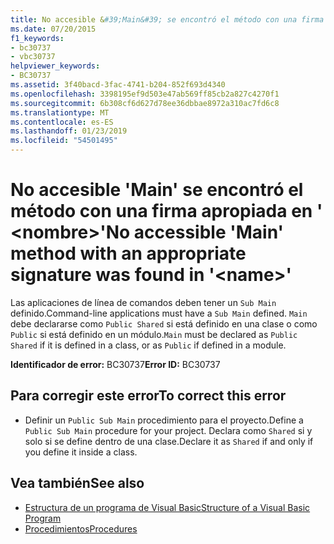 ```yaml
---
title: No accesible &#39;Main&#39; se encontró el método con una firma apropiada en &#39; &lt;nombre&gt;&#39;
ms.date: 07/20/2015
f1_keywords:
- bc30737
- vbc30737
helpviewer_keywords:
- BC30737
ms.assetid: 3f40bacd-3fac-4741-b204-852f693d4340
ms.openlocfilehash: 3398195ef9d503e47ab569ff85cb2a827c4270f1
ms.sourcegitcommit: 6b308cf6d627d78ee36dbbae8972a310ac7fd6c8
ms.translationtype: MT
ms.contentlocale: es-ES
ms.lasthandoff: 01/23/2019
ms.locfileid: "54501495"
---
```

# <a name="no-accessible-39main39-method-with-an-appropriate-signature-was-found-in-39ltnamegt39"></a><span data-ttu-id="339ba-102">No accesible &#39;Main&#39; se encontró el método con una firma apropiada en &#39; &lt;nombre&gt;&#39;</span><span class="sxs-lookup"><span data-stu-id="339ba-102">No accessible &#39;Main&#39; method with an appropriate signature was found in &#39;&lt;name&gt;&#39;</span></span>
<span data-ttu-id="339ba-103">Las aplicaciones de línea de comandos deben tener un `Sub Main` definido.</span><span class="sxs-lookup"><span data-stu-id="339ba-103">Command-line applications must have a `Sub Main` defined.</span></span> <span data-ttu-id="339ba-104">`Main` debe declararse como `Public Shared` si está definido en una clase o como `Public` si está definido en un módulo.</span><span class="sxs-lookup"><span data-stu-id="339ba-104">`Main` must be declared as `Public Shared` if it is defined in a class, or as `Public` if defined in a module.</span></span>  
  
 <span data-ttu-id="339ba-105">**Identificador de error:** BC30737</span><span class="sxs-lookup"><span data-stu-id="339ba-105">**Error ID:** BC30737</span></span>  
  
## <a name="to-correct-this-error"></a><span data-ttu-id="339ba-106">Para corregir este error</span><span class="sxs-lookup"><span data-stu-id="339ba-106">To correct this error</span></span>  
  
-   <span data-ttu-id="339ba-107">Definir un `Public Sub Main` procedimiento para el proyecto.</span><span class="sxs-lookup"><span data-stu-id="339ba-107">Define a `Public Sub Main` procedure for your project.</span></span> <span data-ttu-id="339ba-108">Declara como `Shared` si y solo si se define dentro de una clase.</span><span class="sxs-lookup"><span data-stu-id="339ba-108">Declare it as `Shared` if and only if you define it inside a class.</span></span>  
  
## <a name="see-also"></a><span data-ttu-id="339ba-109">Vea también</span><span class="sxs-lookup"><span data-stu-id="339ba-109">See also</span></span>
- [<span data-ttu-id="339ba-110">Estructura de un programa de Visual Basic</span><span class="sxs-lookup"><span data-stu-id="339ba-110">Structure of a Visual Basic Program</span></span>](../../../visual-basic/programming-guide/program-structure/structure-of-a-visual-basic-program.md)
- [<span data-ttu-id="339ba-111">Procedimientos</span><span class="sxs-lookup"><span data-stu-id="339ba-111">Procedures</span></span>](../../../visual-basic/programming-guide/language-features/procedures/index.md)
